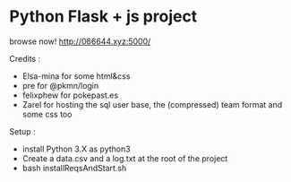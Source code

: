 # Python Flask + js project

browse now! http://066644.xyz:5000/

Credits :
- Elsa-mina for some html&css
- pre for @pkmn/login
- felixphew for pokepast.es
- Zarel for hosting the sql user base, the (compressed) team format and some css too

Setup : 
- install Python 3.X as python3
- Create a data.csv and a log.txt at the root of the project
- bash installReqsAndStart.sh
